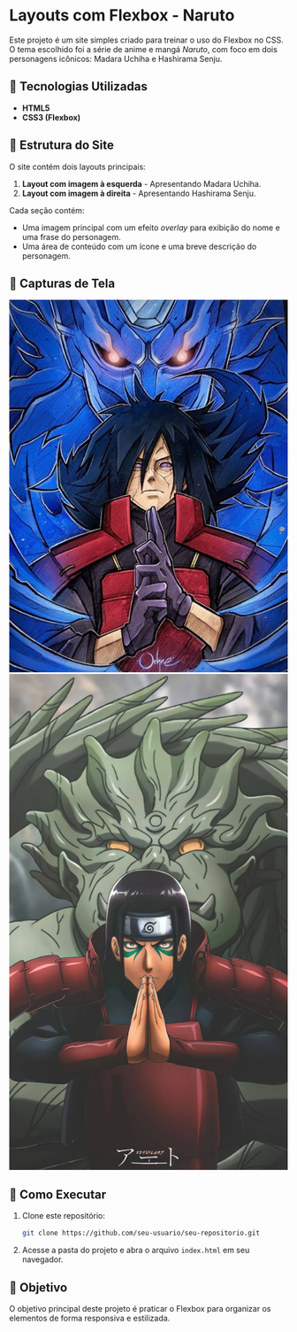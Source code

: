 # Layouts com Flexbox - Naruto

Este projeto é um site simples criado para treinar o uso do Flexbox no CSS. O tema escolhido foi a série de anime e mangá *Naruto*, com foco em dois personagens icônicos: Madara Uchiha e Hashirama Senju.

## 📌 Tecnologias Utilizadas
- **HTML5**
- **CSS3 (Flexbox)**

## 📌 Estrutura do Site
O site contém dois layouts principais:
1. **Layout com imagem à esquerda** - Apresentando Madara Uchiha.
2. **Layout com imagem à direita** - Apresentando Hashirama Senju.

Cada seção contém:
- Uma imagem principal com um efeito *overlay* para exibição do nome e uma frase do personagem.
- Uma área de conteúdo com um ícone e uma breve descrição do personagem.

## 📸 Capturas de Tela

![Madara Uchiha](Images/madara.jpg)
![Hashirama Senju](Images/hashirama.jpg)

## 🚀 Como Executar
1. Clone este repositório:
   ```bash
   git clone https://github.com/seu-usuario/seu-repositorio.git
   ```
2. Acesse a pasta do projeto e abra o arquivo `index.html` em seu navegador.

## 🎯 Objetivo
O objetivo principal deste projeto é praticar o Flexbox para organizar os elementos de forma responsiva e estilizada.

